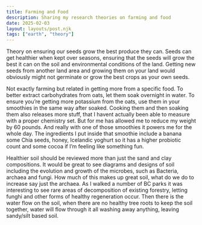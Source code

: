 ```yaml
---
title: Farming and Food
description: Sharing my research theories on farming and food
date: 2025-02-03
layout: layouts/post.njk
tags: ["earth", "theory"]
---
```


Theory on ensuring our seeds grow the best produce they can. Seeds can get healthier when kept over seasons, ensuring that the seeds will grow the best it can on the soil and environmental conditions of the land. Getting new seeds from another land area and growing them on your land would obviously might not germinate or grow the best crops as your own seeds.

Not exactly farming but related in getting more from a specific food. To better extract carbohydrates from oats, let them soak overnight in water. To ensure you’re getting more potassium from the oats, use them in your smoothies in the same way after soaked. Cooking them and then soaking them also releases more stuff, that I havent actually been able to measure with a proper chemistry set. But for me has allowed me to reduce my weight by 60 pounds. And really with one of those smoothies it powers me for the whole day. The ingredients I put inside that smoothie include a banana some Chia seeds, honey, Icelandic yoghurt so it has a higher probiotic count and some cocoa if I’m feeling like something fun.

Healthier soil should be reviewed more than just the sand and clay compositions. It would be great to see diagrams and designs of soil including the evolution and growth of the microbes, such as Bacteria, archaea and fungi. How much of this makes up great soil, what do we do to increase say just the archaea. As I walked a number of BC parks it was interesting to see rare areas of decomposition of existing forestry, letting funghi and other forms of healthy regeneration occur. Then there is the water flow on the soil, when there are no healthy tree roots to keep the soil together, water will flow through it all washing away anything, leaving sandy/silt based soil.
